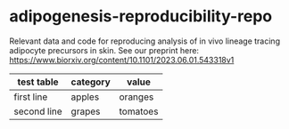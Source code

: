 # adipogenesis-reproducibility-repo
Relevant data and code for reproducing analysis of in vivo lineage tracing adipocyte precursors in skin. See our preprint here: https://www.biorxiv.org/content/10.1101/2023.06.01.543318v1

| test table | category | value |
|------------|----------|-------|
| first line | apples | oranges |
| second line | grapes | tomatoes |

